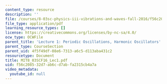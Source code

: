 ```yaml
---
content_type: resource
description: ''
file: /courses/8-03sc-physics-iii-vibrations-and-waves-fall-2016/f56c208532d7ab6cd7abfa2315cb4a7a_MIT8_03SCF16_Lec1.pdf
file_type: application/pdf
learning_resource_types: []
license: https://creativecommons.org/licenses/by-nc-sa/4.0/
ocw_type: OCWFile
parent_title: 'Lecture 1: Periodic Oscillations, Harmonic Oscillators'
parent_type: CourseSection
parent_uid: 4f5f49df-08e6-7313-a6c5-d113aba431c2
resourcetype: Document
title: MIT8_03SCF16_Lec1.pdf
uid: f56c2085-32d7-ab6c-d7ab-fa2315cb4a7a
video_metadata:
  youtube_id: null
---
```

